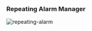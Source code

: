 ### Repeating Alarm Manager

![repeating-alarm](https://user-images.githubusercontent.com/27923352/184495717-97526177-fadc-4584-a7f0-54d012d25655.gif)
